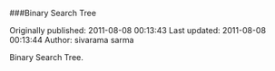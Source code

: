 ###Binary Search Tree

Originally published: 2011-08-08 00:13:43
Last updated: 2011-08-08 00:13:44
Author: sivarama sarma

Binary Search Tree.